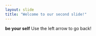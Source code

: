 ```yaml
---
layout: slide
title: "Welcome to our second slide!"
---
```

**be your self**
Use the left arrow to go back!
